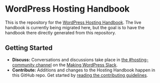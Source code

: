 # WordPress Hosting Handbook

This is the repository for the [WordPress Hosting Handbook](https://make.wordpress.org/hosting/handbook/).
The live handbook is currently being migrated here, but the goal is to have the handbook there directly generated from this repository.

## Getting Started

- **Discuss:** Conversations and discussions take place in [the #hosting-community channel](https://wordpress.slack.com/archives/C02RQBWTW) on the [Making WordPress Slack](https://make.wordpress.org/chat/).
- **Contribute:** Additions and changes to the Hosting Handbook happen in this GitHub repo. Get started by [reading the contributing guidelines](/CONTRIBUTING.md).

